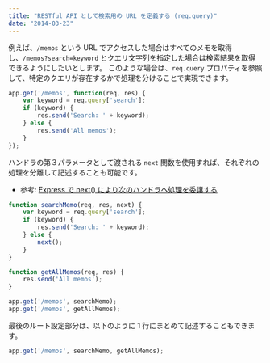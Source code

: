 ```yaml
---
title: "RESTful API として検索用の URL を定義する (req.query)"
date: "2014-03-23"
---
```


例えば、`/memos` という URL でアクセスした場合はすべてのメモを取得し、`/memos?search=keyword` とクエリ文字列を指定した場合は検索結果を取得できるようにしたいとします。
このような場合は、`req.query` プロパティを参照して、特定のクエリが存在するかで処理を分けることで実現できます。

```javascript
app.get('/memos', function(req, res) {
    var keyword = req.query['search'];
    if (keyword) {
        res.send('Search: ' + keyword);
    } else {
        res.send('All memos');
    }
});
```

ハンドラの第３パラメータとして渡される `next` 関数を使用すれば、それぞれの処理を分離して記述することも可能です。

- 参考: [Express で next() により次のハンドラへ処理を委譲する](next.html)

```javascript
function searchMemo(req, res, next) {
    var keyword = req.query['search'];
    if (keyword) {
        res.send('Search: ' + keyword);
    } else {
        next();
    }
}

function getAllMemos(req, res) {
    res.send('All memos');
}

app.get('/memos', searchMemo);
app.get('/memos', getAllMemos);
```

最後のルート設定部分は、以下のように 1 行にまとめて記述することもできます。

```javascript
app.get('/memos', searchMemo, getAllMemos);
```

